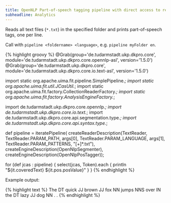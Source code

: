 ```yaml
---
title: OpenNLP Part-of-speech tagging pipeline with direct access to results
subheadline: Analytics
---
```


Reads all text files (`*.txt`) in the specified folder and prints part-of-speech tags, one per line.

Call with `pipeline <foldername> <language>`, e.g. `pipeline myFolder en`.

{% highlight groovy %}
@Grab(group='de.tudarmstadt.ukp.dkpro.core', 
      module='de.tudarmstadt.ukp.dkpro.core.opennlp-asl', 
      version='1.5.0')
@Grab(group='de.tudarmstadt.ukp.dkpro.core', 
      module='de.tudarmstadt.ukp.dkpro.core.io.text-asl', 
      version='1.5.0')

import static org.apache.uima.fit.pipeline.SimplePipeline.*;
import static org.apache.uima.fit.util.JCasUtil.*;
import static org.apache.uima.fit.factory.CollectionReaderFactory.*;
import static org.apache.uima.fit.factory.AnalysisEngineFactory.*;

import de.tudarmstadt.ukp.dkpro.core.opennlp.*;
import de.tudarmstadt.ukp.dkpro.core.io.text.*;
import de.tudarmstadt.ukp.dkpro.core.api.segmentation.type.*;
import de.tudarmstadt.ukp.dkpro.core.api.syntax.type.*;

def pipeline = iteratePipeline(
  createReaderDescription(TextReader,
    TextReader.PARAM_PATH, args[0],
    TextReader.PARAM_LANGUAGE, args[1],
    TextReader.PARAM_PATTERNS, "[+]*.txt"),
  createEngineDescription(OpenNlpSegmenter),
  createEngineDescription(OpenNlpPosTagger));

for (def jcas : pipeline) {
  select(jcas, Token).each { println "${it.coveredText} ${it.pos.posValue}" }
}
{% endhighlight %}

Example output:

{% highlight text %}
The DT
quick JJ
brown JJ
fox NN
jumps NNS
over IN
the DT
lazy JJ
dog NN
. .
{% endhighlight %}